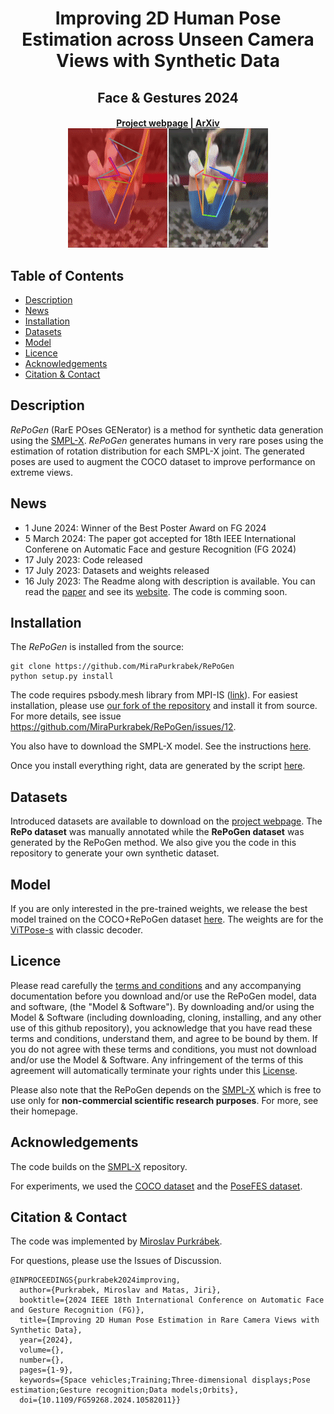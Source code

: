 <!-- omit in toc -->
</h1><div id="toc">
  <ul align="center" style="list-style: none; padding: 0; margin: 0;">
    <summary>
      <h1 style="margin-bottom: 0.0em;">
        Improving 2D Human Pose Estimation across Unseen Camera Views with Synthetic Data
      </h1>
    </summary>
  </ul>
</div>
</h1><div id="toc">
  <ul align="center" style="list-style: none; padding: 0; margin: 0;">
    <summary>
      <h2 style="margin-bottom: 0.2em;">
        Face & Gestures 2024
      </h2>
    </summary>
  </ul>
</div>

<h4 align="center">
  <a href="https://mirapurkrabek.github.io/RePoGen-paper/">Project webpage</a> |
  <a href="https://arxiv.org/abs/2307.06737">ArXiv</a>

  <br/>
  <img src="images/duplantis.gif" alt="Comparison with COCO-trained method">
</h4>

<!-- omit in toc -->
## Table of Contents
- [Description](#description)
- [News](#news)
- [Installation](#installation)
- [Datasets](#datasets)
- [Model](#model)
- [Licence](#licence)
- [Acknowledgements](#acknowledgements)
- [Citation \& Contact](#citation--contact)


## Description

*RePoGen* (RarE POses GENerator) is a method for synthetic data generation using the [SMPL-X](https://github.com/vchoutas/smplx).
*RePoGen* generates humans in very rare poses using the estimation of rotation distribution for each SMPL-X joint. The generated poses are used to augment the COCO dataset to improve performance on extreme views.

## News

-  1 June 2024: Winner of the Best Poster Award on FG 2024
- 5 March 2024: The paper got accepted for 18th IEEE International Conferene on Automatic Face and gesture Recognition (FG 2024)
- 17 July 2023: Code released
- 17 July 2023: Datasets and weights released
- 16 July 2023: The Readme along with description is available. You can read the [paper](https://arxiv.org/abs/2307.06737) and see its [website](https://mirapurkrabek.github.io/RePoGen-paper/). The code is comming soon.

## Installation

The *RePoGen* is installed from the source:
```Shell
git clone https://github.com/MiraPurkrabek/RePoGen
python setup.py install
```
The code requires psbody.mesh library from MPI-IS ([link](https://github.com/MPI-IS/mesh)). For easiest installation, please use [our fork of the repository](https://github.com/MiraPurkrabek/mesh) and install it from source. For more details, see issue https://github.com/MiraPurkrabek/RePoGen/issues/12.

You also have to download the SMPL-X model. See the instructions [here](https://github.com/vchoutas/smplx#downloading-the-model).

Once you install everything right, data are generated by the script [here](./scripts/sample_random_poses.py).

## Datasets

Introduced datasets are available to download on the [project webpage](https://mirapurkrabek.github.io/RePoGen-paper/). The **RePo dataset** was manually annotated while the **RePoGen dataset** was generated by the RePoGen method. We also give you the code in this repository to generate your own synthetic dataset.

## Model

If you are only interested in the pre-trained weights, we release the best model trained on the COCO+RePoGen dataset [here](https://drive.google.com/file/d/1AZ4OwqggPlwZhza7PYukrUeoK0cWwEiD/view?usp=sharing). The weights are for the [ViTPose-s](https://github.com/ViTAE-Transformer/ViTPose) with classic decoder.

## Licence

Please read carefully the [terms and conditions](./LICENSE) and any accompanying documentation before you download and/or use the RePoGen model, data and software, (the "Model & Software"). By downloading and/or using the Model & Software (including downloading, cloning, installing, and any other use of this github repository), you acknowledge that you have read these terms and conditions, understand them, and agree to be bound by them. If you do not agree with these terms and conditions, you must not download and/or use the Model & Software. Any infringement of the terms of this agreement will automatically terminate your rights under this [License](./LICENSE).

Please also note that the RePoGen depends on the [SMPL-X](https://github.com/vchoutas/smplx) which is free to use only for **non-commercial scientific research purposes**. For more, see their homepage.

## Acknowledgements

The code builds on the [SMPL-X](https://github.com/vchoutas/smplx) repository.

For experiments, we used the [COCO dataset](https://cocodataset.org/#home) and the [PoseFES dataset](https://www.tu-chemnitz.de/etit/dst/forschung/comp_vision/datasets/posefes/index.php.en).

## Citation & Contact

The code was implemented by [Miroslav Purkrábek]([htt]https://mirapurkrabek.github.io/).

For questions, please use the Issues of Discussion.

```
@INPROCEEDINGS{purkrabek2024improving,
  author={Purkrabek, Miroslav and Matas, Jiri},
  booktitle={2024 IEEE 18th International Conference on Automatic Face and Gesture Recognition (FG)}, 
  title={Improving 2D Human Pose Estimation in Rare Camera Views with Synthetic Data}, 
  year={2024},
  volume={},
  number={},
  pages={1-9},
  keywords={Space vehicles;Training;Three-dimensional displays;Pose estimation;Gesture recognition;Data models;Orbits},
  doi={10.1109/FG59268.2024.10582011}}
``````
